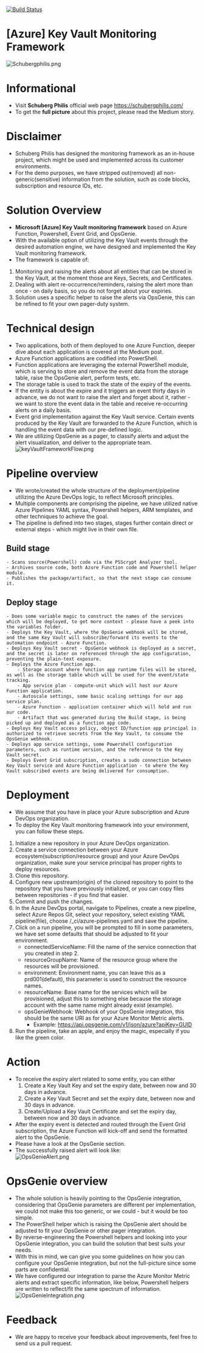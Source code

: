 [![Build Status](https://dev.azure.com/schubergphilis/SBP%20Azure%20Circle/_apis/build/status/%5BMEDIUM%5D%20-%20Do%20not%20run%20or%20change%20-%20keyVault-monitoring-framework?branchName=master)](https://dev.azure.com/schubergphilis/SBP%20Azure%20Circle/_build/latest?definitionId=151&branchName=master)  
# [Azure] Key Vault Monitoring Framework  
![Schubergphilis.png](icon/schubergphilis.png)  

# Informational
- Visit **Schuberg Philis** official web page https://schubergphilis.com/
- To get the **full picture** about this project, please read the Medium story.

# Disclaimer
- Schuberg Philis has designed the monitoring framework as an in-house project, which might be used and implemented across its customer environments.
- For the demo purposes, we have stripped out(removed) all non-generic(sensitive) information from the solution, such as code blocks, subscription and resource IDs, etc.

# Solution Overview
- **Microsoft [Azure] Key Vault monitoring framework** based on Azure Function, Powershell, Event Grid, and OpsGenie.
- With the available option of utilizing the Key Vault events through the desired automation engine, we have designed and implemented the Key Vault monitoring framework.
- The framework is capable of:
1. Monitoring and raising the alerts about all entities that can be stored in the Key Vault, at the moment those are Keys, Secrets, and Certificates.
2. Dealing with alert re-occurrence/reminders, raising the alert more than once - on daily basis, so you do not forget about your expiries.
3. Solution uses a specific helper to raise the alerts via OpsGenie, this can be refined to fit your own pager-duty system.

# Technical design
- Two applications, both of them deployed to one Azure Function, deeper dive about each application is covered at the Medium post.  
- Azure Function applications are codified into PowerShell.
- Function applications are leveraging the external PowerShell module, which is serving to store and remove the event data from the storage table, raise the OpsGenie alert, perform tests, etc.
- The storage table is used to track the state of the expiry of the events.
- If the entity is about the expire and it triggers an event thirty days in advance, we do not want to raise the alert and forget about it, rather - we want to store the event data in the table and receive re-occurring alerts on a daily basis.
- Event grid implementation against the Key Vault service. Certain events produced by the Key Vault are forwarded to the Azure Function, which is handling the event data with our pre-defined logic.
- We are utilizing OpsGenie as a pager, to classify alerts and adjust the alert visualization, and deliver to the appropriate team.
![keyVaultFrameworkFlow.png](icon/keyVaultFrameworkFlow.png)

# Pipeline overview
- We wrote/created the whole structure of the deployment/pipeline utilizing the Azure DevOps logic, to reflect Microsoft principles.  
- Multiple components are comprising the pipeline, we have utilized native Azure Pipelines YAML syntax, Powershell helpers, ARM templates, and other techniques to achieve the goal.  
- The pipeline is defined into two stages, stages further contain direct or external steps - which might live in their own file.  

## Build stage
    - Scans source(Powershell) code via the PSScrypt Analyzer tool.  
    - Archives source code, both Azure Function code and Powershell helper module.  
    - Publishes the package/artifact, so that the next stage can consume it.  

## Deploy stage
    - Does some variable magic to construct the names of the services which will be deployed, to get more context - please have a peek into the variables folder.  
    - Deploys the Key Vault, where the OpsGenie webhook will be stored, and the same Key Vault will subscribe/forward its events to the automation endpoint - Azure Function.  
    - Deploys Key Vault secret - OpsGenie webhook is deployed as a secret, and the secret is later on referenced through the app configuration, preventing the plain-text exposure.  
    - Deploys the Azure Function app.
        - Storage account where function app runtime files will be stored, as well as the storage table which will be used for the event/state tracking.  
        - App service plan - compute-unit which will host our Azure Function application.  
        - Autoscale settings, some basic scaling settings for our app service plan.  
        - Azure Function - application container which will hold and run our code.  
        - Artifact that was generated during the Build stage, is being picked up and deployed as a function app code.  
    - Deploys Key Vault access policy, object ID/function app principal is authorized to retrieve secrets from the Key Vault, to consume the OpsGenie webhook.  
    - Deploys app service settings, some Powershell configuration parameters, such as runtime version, and the reference to the Key Vault secret.  
    - Deploys Event Grid subscription, creates a sudo connection between Key Vault service and Azure Function application - to where the Key Vault subscribed events are being delivered for consumption.  

# Deployment
- We assume that you have in place your Azure subscription and Azure DevOps organization.
- To deploy the Key Vault monitoring framework into your environment, you can follow these steps.
1. Initialize a new repository in your Azure DevOps organization.
2. Create a service connection between your Azure ecosystem(subscription/resource group) and your Azure DevOps organization, make sure your service principal has proper rights to deploy resources.
3. Clone this repository.
4. Configure new upstream(origin) of the cloned repository to point to the repository that you have previously initialized, or you can copy files between repositories - if you find that easier.
5. Commit and push the changes.
6. In the Azure DevOps portal, navigate to Pipelines, create a new pipeline, select Azure Repos Git, select your repository, select existing YAML pipeline(file), choose /_ci/azure-pipelines.yaml and save the pipeline.
7. Click on a run pipeline, you will be prompted to fill in some parameters, we have set some defaults that should be adjusted to fit your environment.
    - connectedServiceName: Fill the name of the service connection that you created in step 2.
    - resourceGroupName: Name of the resource group where the resources will be provisioned.
    - environment: Environment name, you can leave this as a prd001(default), this parameter is used to construct the resource names.
    - resourceName: Base name for the services which will be provisioned, adjust this to something else because the storage account with the same name might already exist (example).
    - opsGenieWebhook: Webhook of your OpsGenie integration, this should be the same URI as for your Azure Monitor Metric alerts.  
        - Example: https://api.opsgenie.com/v1/json/azure?apiKey=GUID
8. Run the pipeline, take an apple, and enjoy the magic, especially if you like the green color.

# Action
- To receive the expiry alert related to some entity, you can either
    1. Create a Key Vault Key and set the expiry date, between now and 30 days in advance.
    2. Create a Key Vault Secret and set the expiry date, between now and 30 days in advance.
    3. Create/Upload a Key Vault Certificate and set the expiry day, between now and 30 days in advance.
- After the expiry event is detected and routed through the Event Grid subscription, the Azure Function will kick-off and send the formatted alert to the OpsGenie.  
- Please have a look at the OpsGenie section.
- The successfully raised alert will look like:  
![OpsGenieAlert.png](/icon/opsGenieAlert.png)

# OpsGenie overview
- The whole solution is heavily pointing to the OpsGenie integration, considering that OpsGenie parameters are different per implementation, we could not make this too generic, or we could - but it would be too simple.
- The PowerShell helper which is raising the OpsGenie alert should be adjusted to fit your OpsGenie or other pager integration.
- By reverse-engineering the Powershell helpers and looking into your OpsGenie integration, you can build the solution that best suits your needs.  
- With this in mind, we can give you some guidelines on how you can configure your OpsGenie integration, but not the full-picture since some parts are confidential.  
- We have configured our integration to parse the Azure Monitor Metric alerts and extract specific information, like below, Powershell helpers are written to reflect/fit the same spectrum of information.  
![OpsGenieIntegration.png](/icon/opsGenieIntegration.png)

# Feedback
- We are happy to receive your feedback about improvements, feel free to send us a pull request.
